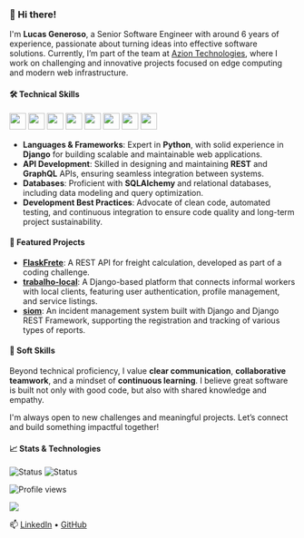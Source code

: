 ### 👋 Hi there!

I'm **Lucas Generoso**, a Senior Software Engineer with around 6 years of experience, passionate about turning ideas into effective software solutions. Currently, I’m part of the team at [Azion Technologies](https://github.com/aziontech), where I work on challenging and innovative projects focused on edge computing and modern web infrastructure.

#### 🛠️ Technical Skills

<p>
<img src="https://img.shields.io/badge/python-3670A0?style=for-the-badge&logo=python&logoColor=ffdd54" style="margin-bottom: 4px;" height="29px">
<img src="https://img.shields.io/badge/django-092E20?style=for-the-badge&logo=django&logoColor=ffdd54" style="margin-bottom: 4px;" height="29px">
<img src="https://img.shields.io/badge/sql-035BFF?style=for-the-badge&logo=sql&logoColor=ffdd54" style="margin-bottom: 4px;" height="29px">
<img src="https://img.shields.io/badge/sqlalchemy-DA2A2A?style=for-the-badge&logo=sqlalchemy&logoColor=000" style="margin-bottom: 4px;" height="29px">
<img src="https://img.shields.io/badge/graphql-E535AB?style=for-the-badge&logo=graphql&logoColor=fffff" style="margin-bottom: 4px;" height="29px">
<img src="https://img.shields.io/badge/docker-0DB7ED?style=for-the-badge&logo=docker&logoColor=white" style="margin-bottom: 4px;" height="29px">
<img src="https://img.shields.io/badge/kubernetes-3970E4?style=for-the-badge&logo=kubernetes&logoColor=white" style="margin-bottom: 4px;" height="29px">
<img src="https://img.shields.io/badge/git-%23F05033.svg?style=for-the-badge&logo=git&logoColor=white" style="margin-bottom: 4px;" height="29px">
</p>

- **Languages & Frameworks**: Expert in **Python**, with solid experience in **Django** for building scalable and maintainable web applications.
- **API Development**: Skilled in designing and maintaining **REST** and **GraphQL** APIs, ensuring seamless integration between systems.
- **Databases**: Proficient with **SQLAlchemy** and relational databases, including data modeling and query optimization.
- **Development Best Practices**: Advocate of clean code, automated testing, and continuous integration to ensure code quality and long-term project sustainability.

#### 🚀 Featured Projects

- [**FlaskFrete**](https://github.com/LucasGeneroso/FlaskFrete): A REST API for freight calculation, developed as part of a coding challenge.
- [**trabalho-local**](https://github.com/LucasGeneroso/trabalho-local): A Django-based platform that connects informal workers with local clients, featuring user authentication, profile management, and service listings.
- [**siom**](https://github.com/LucasGeneroso/siom): An incident management system built with Django and Django REST Framework, supporting the registration and tracking of various types of reports.

#### 🤝 Soft Skills

Beyond technical proficiency, I value **clear communication**, **collaborative teamwork**, and a mindset of **continuous learning**. I believe great software is built not only with good code, but also with shared knowledge and empathy.

I'm always open to new challenges and meaningful projects. Let’s connect and build something impactful together!

#### 📈 Stats & Technologies
![Status](https://img.shields.io/github/followers/LucasGeneroso?style=social) ![Status](https://img.shields.io/github/stars/LucasGeneroso?style=social) <p align="left"> <img src="https://komarev.com/ghpvc/?username=LucasGeneroso&color=green" alt="Profile views"/> </p>

<p><img src="https://github-readme-stats.vercel.app/api/top-langs/?username=LucasGeneroso&layout=compact"><p>

📫 [LinkedIn](https://www.linkedin.com/in/lucas-generoso-531191193) • [GitHub](https://github.com/LucasGeneroso)
